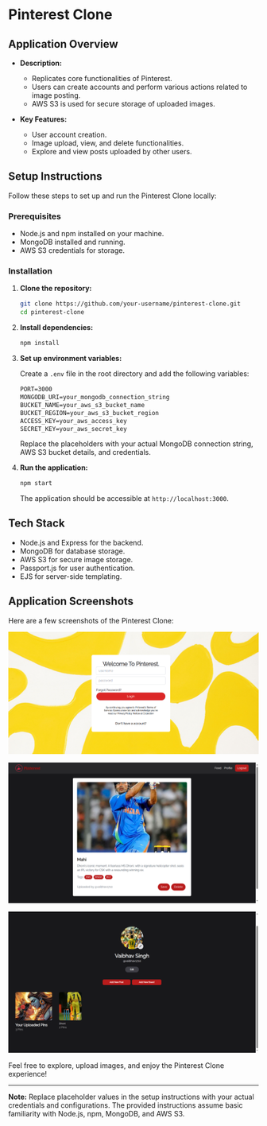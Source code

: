 # Pinterest Clone

## Application Overview

- **Description:**
  - Replicates core functionalities of Pinterest.
  - Users can create accounts and perform various actions related to image posting.
  - AWS S3 is used for secure storage of uploaded images.

- **Key Features:**
  - User account creation.
  - Image upload, view, and delete functionalities.
  - Explore and view posts uploaded by other users.


## Setup Instructions

Follow these steps to set up and run the Pinterest Clone locally:

### Prerequisites

- Node.js and npm installed on your machine.
- MongoDB installed and running.
- AWS S3 credentials for storage.

### Installation

1. **Clone the repository:**

    ```bash
    git clone https://github.com/your-username/pinterest-clone.git
    cd pinterest-clone
    ```

2. **Install dependencies:**

    ```bash
    npm install
    ```

3. **Set up environment variables:**

    Create a `.env` file in the root directory and add the following variables:

    ```plaintext
    PORT=3000
    MONGODB_URI=your_mongodb_connection_string
    BUCKET_NAME=your_aws_s3_bucket_name
    BUCKET_REGION=your_aws_s3_bucket_region
    ACCESS_KEY=your_aws_access_key
    SECRET_KEY=your_aws_secret_key
    ```

    Replace the placeholders with your actual MongoDB connection string, AWS S3 bucket details, and credentials.

4. **Run the application:**

    ```bash
    npm start
    ```

    The application should be accessible at `http://localhost:3000`.

## Tech Stack

- Node.js and Express for the backend.
- MongoDB for database storage.
- AWS S3 for secure image storage.
- Passport.js for user authentication.
- EJS for server-side templating.

## Application Screenshots

Here are a few screenshots of the Pinterest Clone:

 ![Login Page](https://github.com/vaibhav1710/Pinterest-Clone/blob/master/Screenshots/Screenshot%20(306).png)

![User Profile](https://github.com/vaibhav1710/Pinterest-Clone/blob/master/Screenshots/Screenshot%20(307).png)

![View Post](https://github.com/vaibhav1710/Pinterest-Clone/blob/master/Screenshots/Screenshot%20(308).png)

Feel free to explore, upload images, and enjoy the Pinterest Clone experience!

---

**Note:** Replace placeholder values in the setup instructions with your actual credentials and configurations. The provided instructions assume basic familiarity with Node.js, npm, MongoDB, and AWS S3.
